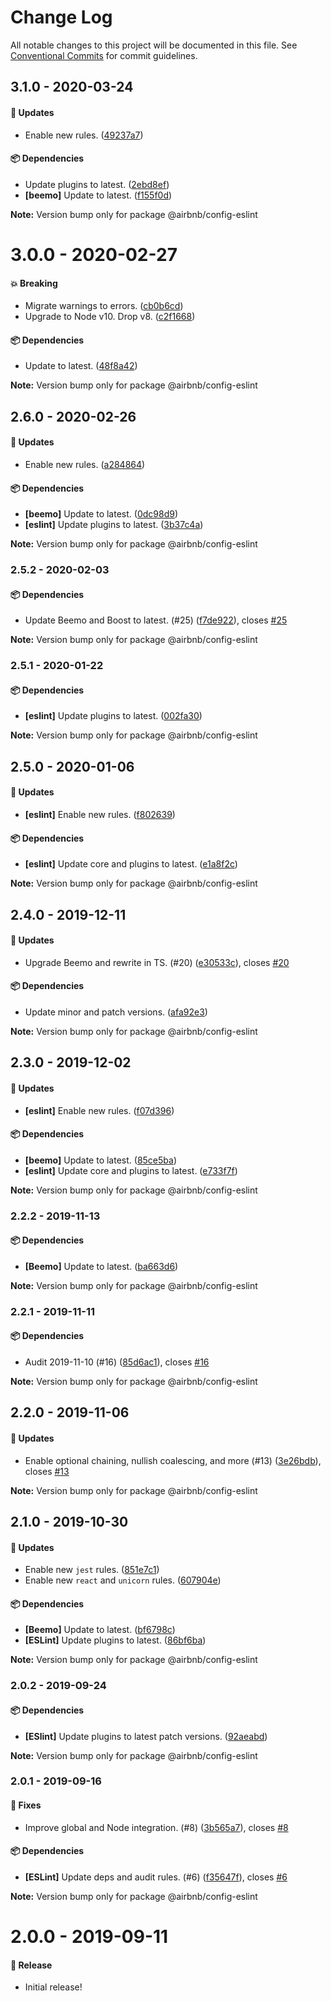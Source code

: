 # Change Log

All notable changes to this project will be documented in this file.
See [Conventional Commits](https://conventionalcommits.org) for commit guidelines.

## 3.1.0 - 2020-03-24

#### 🚀 Updates

- Enable new rules. ([49237a7](https://github.com/airbnb/nimbus/commit/49237a7))

#### 📦 Dependencies

- Update plugins to latest. ([2ebd8ef](https://github.com/airbnb/nimbus/commit/2ebd8ef))
- **[beemo]** Update to latest. ([f155f0d](https://github.com/airbnb/nimbus/commit/f155f0d))

**Note:** Version bump only for package @airbnb/config-eslint





# 3.0.0 - 2020-02-27

#### 💥 Breaking

- Migrate warnings to errors. ([cb0b6cd](https://github.com/airbnb/nimbus/commit/cb0b6cd))
- Upgrade to Node v10. Drop v8. ([c2f1668](https://github.com/airbnb/nimbus/commit/c2f1668))

#### 📦 Dependencies

- Update to latest. ([48f8a42](https://github.com/airbnb/nimbus/commit/48f8a42))

**Note:** Version bump only for package @airbnb/config-eslint





## 2.6.0 - 2020-02-26

#### 🚀 Updates

- Enable new rules. ([a284864](https://github.com/airbnb/nimbus/commit/a284864))

#### 📦 Dependencies

- **[beemo]** Update to latest. ([0dc98d9](https://github.com/airbnb/nimbus/commit/0dc98d9))
- **[eslint]** Update plugins to latest. ([3b37c4a](https://github.com/airbnb/nimbus/commit/3b37c4a))

**Note:** Version bump only for package @airbnb/config-eslint





### 2.5.2 - 2020-02-03

#### 📦 Dependencies

- Update Beemo and Boost to latest. (#25) ([f7de922](https://github.com/airbnb/nimbus/commit/f7de922)), closes [#25](https://github.com/airbnb/nimbus/issues/25)

**Note:** Version bump only for package @airbnb/config-eslint





### 2.5.1 - 2020-01-22

#### 📦 Dependencies

- **[eslint]** Update plugins to latest. ([002fa30](https://github.com/airbnb/nimbus/commit/002fa30))

**Note:** Version bump only for package @airbnb/config-eslint





## 2.5.0 - 2020-01-06

#### 🚀 Updates

- **[eslint]** Enable new rules. ([f802639](https://github.com/airbnb/nimbus/commit/f802639))

#### 📦 Dependencies

- **[eslint]** Update core and plugins to latest. ([e1a8f2c](https://github.com/airbnb/nimbus/commit/e1a8f2c))

**Note:** Version bump only for package @airbnb/config-eslint





## 2.4.0 - 2019-12-11

#### 🚀 Updates

- Upgrade Beemo and rewrite in TS. (#20) ([e30533c](https://github.com/airbnb/nimbus/commit/e30533c)), closes [#20](https://github.com/airbnb/nimbus/issues/20)

#### 📦 Dependencies

- Update minor and patch versions. ([afa92e3](https://github.com/airbnb/nimbus/commit/afa92e3))

**Note:** Version bump only for package @airbnb/config-eslint





## 2.3.0 - 2019-12-02

#### 🚀 Updates

- **[eslint]** Enable new rules. ([f07d396](https://github.com/airbnb/nimbus/commit/f07d396))

#### 📦 Dependencies

- **[beemo]** Update to latest. ([85ce5ba](https://github.com/airbnb/nimbus/commit/85ce5ba))
- **[eslint]** Update core and plugins to latest. ([e733f7f](https://github.com/airbnb/nimbus/commit/e733f7f))

**Note:** Version bump only for package @airbnb/config-eslint





### 2.2.2 - 2019-11-13

#### 📦 Dependencies

- **[Beemo]** Update to latest. ([ba663d6](https://github.com/airbnb/nimbus/commit/ba663d6))

**Note:** Version bump only for package @airbnb/config-eslint





### 2.2.1 - 2019-11-11

#### 📦 Dependencies

- Audit 2019-11-10 (#16) ([85d6ac1](https://github.com/airbnb/nimbus/commit/85d6ac1)), closes [#16](https://github.com/airbnb/nimbus/issues/16)

**Note:** Version bump only for package @airbnb/config-eslint





## 2.2.0 - 2019-11-06

#### 🚀 Updates

- Enable optional chaining, nullish coalescing, and more (#13) ([3e26bdb](https://github.com/airbnb/nimbus/commit/3e26bdb)), closes [#13](https://github.com/airbnb/nimbus/issues/13)

**Note:** Version bump only for package @airbnb/config-eslint





## 2.1.0 - 2019-10-30

#### 🚀 Updates

- Enable new `jest` rules. ([851e7c1](https://github.com/airbnb/nimbus/commit/851e7c1))
- Enable new `react` and `unicorn` rules. ([607904e](https://github.com/airbnb/nimbus/commit/607904e))

#### 📦 Dependencies

- **[Beemo]** Update to latest. ([bf6798c](https://github.com/airbnb/nimbus/commit/bf6798c))
- **[ESLint]** Update plugins to latest. ([86bf6ba](https://github.com/airbnb/nimbus/commit/86bf6ba))

**Note:** Version bump only for package @airbnb/config-eslint





### 2.0.2 - 2019-09-24

#### 📦 Dependencies

- **[ESlint]** Update plugins to latest patch versions. ([92aeabd](https://github.com/airbnb/nimbus/commit/92aeabd))

**Note:** Version bump only for package @airbnb/config-eslint





### 2.0.1 - 2019-09-16

#### 🐞 Fixes

- Improve global and Node integration. (#8) ([3b565a7](https://github.com/airbnb/nimbus/commit/3b565a7)), closes [#8](https://github.com/airbnb/nimbus/issues/8)

#### 📦 Dependencies

- **[ESLint]** Update deps and audit rules. (#6) ([f35647f](https://github.com/airbnb/nimbus/commit/f35647f)), closes [#6](https://github.com/airbnb/nimbus/issues/6)

**Note:** Version bump only for package @airbnb/config-eslint





# 2.0.0 - 2019-09-11

#### 🎉 Release

- Initial release!
